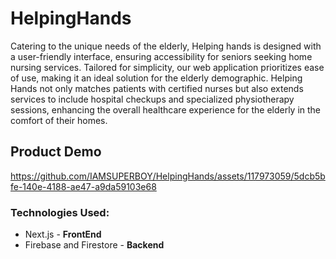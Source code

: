 # HelpingHands
Catering to the unique needs of the elderly, Helping hands is designed with a user-friendly interface, ensuring accessibility for seniors seeking home nursing services. Tailored for simplicity, our web application prioritizes ease of use, making it an ideal solution for the elderly demographic. Helping Hands not only matches patients with certified nurses but also extends services to include hospital checkups and specialized physiotherapy sessions, enhancing the overall healthcare experience for the elderly in the comfort of their homes.


## Product Demo

https://github.com/IAMSUPERBOY/HelpingHands/assets/117973059/5dcb5bfe-140e-4188-ae47-a9da59103e68

### Technologies Used: 
- Next.js - **FrontEnd** 
- Firebase and Firestore - **Backend**
   



